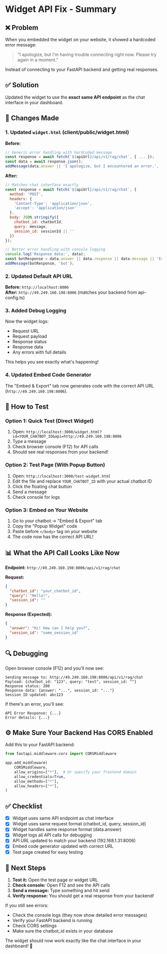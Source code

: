 # Widget API Fix - Summary

## ❌ Problem
When you embedded the widget on your website, it showed a hardcoded error message:
> "I apologize, but I'm having trouble connecting right now. Please try again in a moment."

Instead of connecting to your FastAPI backend and getting real responses.

## ✅ Solution
Updated the widget to use the **exact same API endpoint** as the chat interface in your dashboard.

## 🔧 Changes Made

### 1. **Updated `widget.html`** (client/public/widget.html)

**Before:**
```javascript
// Generic error handling with hardcoded message
const response = await fetch(`${apiUrl}/api/v1/rag/chat`, { ... });
const data = await response.json();
addMessage(data.answer || 'I apologize, but I encountered an error.', 'bot');
```

**After:**
```javascript
// Matches chat interface exactly
const response = await fetch(`${apiUrl}/api/v1/rag/chat`, {
  method: 'POST',
  headers: {
    'Content-Type': 'application/json',
    'accept': 'application/json'
  },
  body: JSON.stringify({
    chatbot_id: chatbotId,
    query: message,
    session_id: sessionId || ''
  })
});

// Better error handling with console logging
console.log('Response data:', data);
const botResponse = data.answer || data.response || data.message || 'Error...';
addMessage(botResponse, 'bot');
```

### 2. **Updated Default API URL**

**Before:** `http://localhost:8006`  
**After:** `http://49.249.160.198:8006` (matches your backend from api-config.ts)

### 3. **Added Debug Logging**

Now the widget logs:
- Request URL
- Request payload
- Response status
- Response data
- Any errors with full details

This helps you see exactly what's happening!

### 4. **Updated Embed Code Generator**

The "Embed & Export" tab now generates code with the correct API URL (`http://49.249.160.198:8006`).

## 🧪 How to Test

### Option 1: Quick Test (Direct Widget)
1. Open: `http://localhost:3000/widget.html?id=YOUR_CHATBOT_ID&api=http://49.249.160.198:8006`
2. Type a message
3. Check browser console (F12) for API calls
4. Should see real responses from your backend!

### Option 2: Test Page (With Popup Button)
1. Open: `http://localhost:3000/test-widget.html`
2. Edit the file and replace `YOUR_CHATBOT_ID` with your actual chatbot ID
3. Click the floating chat button
4. Send a message
5. Check console for logs

### Option 3: Embed on Your Website
1. Go to your chatbot → "Embed & Export" tab
2. Copy the "Popup Widget" code
3. Paste before `</body>` tag on your website
4. The code now has the correct API URL!

## 📊 What the API Call Looks Like Now

**Endpoint:** `http://49.249.160.198:8006/api/v1/rag/chat`

**Request:**
```json
{
  "chatbot_id": "your_chatbot_id",
  "query": "Hello!",
  "session_id": ""
}
```

**Response (Expected):**
```json
{
  "answer": "Hi! How can I help you?",
  "session_id": "some_session_id"
}
```

## 🔍 Debugging

Open browser console (F12) and you'll now see:
```
Sending message to: http://49.249.160.198:8006/api/v1/rag/chat
Payload: {chatbot_id: "123", query: "test", session_id: ""}
Response status: 200
Response data: {answer: "...", session_id: "..."}
Session ID updated: abc123
```

If there's an error, you'll see:
```
API Error Response: {...}
Error details: {...}
```

## ⚙️ Make Sure Your Backend Has CORS Enabled

Add this to your FastAPI backend:

```python
from fastapi.middleware.cors import CORSMiddleware

app.add_middleware(
    CORSMiddleware,
    allow_origins=["*"],  # Or specify your frontend domain
    allow_credentials=True,
    allow_methods=["*"],
    allow_headers=["*"],
)
```

## ✅ Checklist

- [x] Widget uses same API endpoint as chat interface
- [x] Widget uses same request format (chatbot_id, query, session_id)
- [x] Widget handles same response format (data.answer)
- [x] Widget logs all API calls for debugging
- [x] API URL updated to match your backend (192.168.1.31:8006)
- [x] Embed code generator updated with correct URL
- [x] Test page created for easy testing

## 🎯 Next Steps

1. **Test it:** Open the test page or widget URL
2. **Check console:** Open F12 and see the API calls
3. **Send a message:** Type something and hit send
4. **Verify response:** You should get a real response from your backend!

If you still see errors:
- Check the console logs (they now show detailed error messages)
- Verify your FastAPI backend is running
- Check CORS settings
- Make sure the chatbot_id exists in your database

The widget should now work exactly like the chat interface in your dashboard! 🚀

